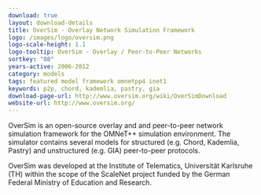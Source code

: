```yaml
---
download: true
layout: download-details
title: OverSim - Overlay Network Simulation Framework
logo: /images/logo/oversim.png
logo-scale-height: 1.1
logo-tooltip: OverSim - Overlay / Peer-to-Peer Networks
sortkey: "08"
years-active: 2006-2012
category: models
tags: featured model framework omnetpp4 inet1
keywords: p2p, chord, kademlia, pastry, gia
download-page-url: http://www.oversim.org/wiki/OverSimDownload
website-url: http://www.oversim.org/
---
```


OverSim is an open-source overlay and and peer-to-peer network simulation
framework for the OMNeT++ simulation environment. The simulator contains
several models for structured (e.g. Chord, Kademlia, Pastry) and
unstructured (e.g. GIA) peer-to-peer protocols.

OverSim was developed at the Institute of Telematics, Universität Karlsruhe (TH)
within the scope of the ScaleNet project funded by the German Federal Ministry
of Education and Research.
